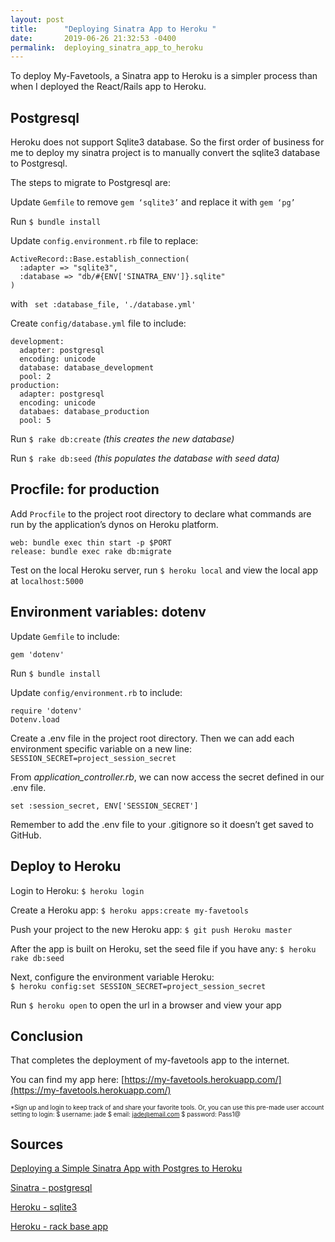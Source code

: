 ```yaml
---
layout: post
title:      "Deploying Sinatra App to Heroku "
date:       2019-06-26 21:32:53 -0400
permalink:  deploying_sinatra_app_to_heroku
---
```



To deploy My-Favetools, a Sinatra app to Heroku is a simpler process than when I deployed the React/Rails app to Heroku.

## Postgresql
Heroku does not support Sqlite3 database. So the first order of business for me to deploy my sinatra project is to manually convert the sqlite3 database to Postgresql.

The steps to migrate to Postgresql are:

Update `Gemfile` to remove ``gem ‘sqlite3’`` and replace it with ``gem ‘pg’``

Run `$ bundle install`

Update `config.environment.rb` file to replace:  
```
ActiveRecord::Base.establish_connection(
  :adapter => "sqlite3",
  :database => "db/#{ENV['SINATRA_ENV']}.sqlite"
)
```  
with
`` set :database_file, './database.yml'``

Create `config/database.yml` file to include:
```
development:
  adapter: postgresql
  encoding: unicode
  database: database_development
  pool: 2
production:
  adapter: postgresql
  encoding: unicode
  databaes: database_production
  pool: 5
```

Run `$ rake db:create` *(this creates the new database)*

Run `$ rake db:seed` *(this populates the database with seed data)*

## Procfile: for production
Add `Procfile` to the project root directory to declare what commands are run by the application’s dynos on Heroku platform.

```
web: bundle exec thin start -p $PORT
release: bundle exec rake db:migrate
```

Test on the local Heroku server, run `$ heroku local` and view the local app at `localhost:5000`

## Environment variables: dotenv
Update `Gemfile` to include:

```gem 'dotenv'```

Run `$ bundle install`

Update `config/environment.rb` to include:

```
require 'dotenv'
Dotenv.load
```

Create a .env file in the project root directory. Then we can add each environment specific variable on a new line: ``SESSION_SECRET=project_session_secret``

From *application_controller.rb*, we can now access the secret defined in our .env file. 

```set :session_secret, ENV['SESSION_SECRET']```

Remember to add the .env file to your .gitignore so it doesn’t get saved to GitHub.
## Deploy to Heroku
Login to Heroku: `$ heroku login`

Create a Heroku app: `$ heroku apps:create my-favetools`

Push your project to the new Heroku app: `$ git push Heroku master`

After the app is built on Heroku, set the seed file if you have any: `$ heroku rake db:seed`

Next, configure the environment variable Heroku:   
`$ heroku config:set SESSION_SECRET=project_session_secret`

Run `$ heroku open` to open the url in a browser and view your app

## Conclusion
That completes the deployment of my-favetools app to the internet. 

You can find my app here: [https://my-favetools.herokuapp.com/](https://my-favetools.herokuapp.com/)

<sub><sup>*Sign up and login to keep track of and share your favorite tools. Or, you can use this pre-made user account setting to login:
    $ username: jade
    $ email: jade@email.com
    $ password: Pass1@</sup></sub>
		
## Sources
[Deploying a Simple Sinatra App with Postgres to Heroku](https://medium.com/@dmccoy/deploying-a-simple-sinatra-app-with-postgres-to-heroku-c4a883d3f19e)

[Sinatra - postgresql](http://recipes.sinatrarb.com/p/databases/postgresql-activerecord?)

[Heroku - sqlite3](https://devcenter.heroku.com/articles/sqlite3)

[Heroku - rack base app](https://devcenter.heroku.com/articles/rack)






